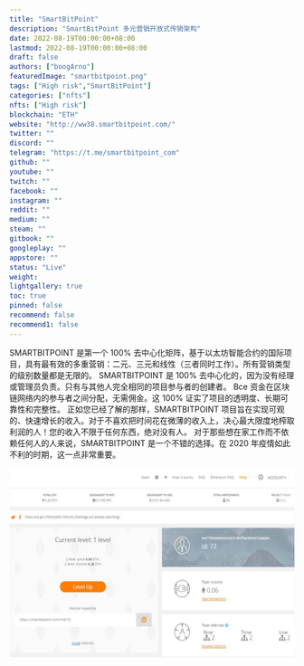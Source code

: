 ```yaml
---
title: "SmartBitPoint"
description: "SmartBitPoint 多元营销开放式传销架构"
date: 2022-08-19T00:00:00+08:00
lastmod: 2022-08-19T00:00:00+08:00
draft: false
authors: ["boogArno"]
featuredImage: "smartbitpoint.png"
tags: ["High risk","SmartBitPoint"]
categories: ["nfts"]
nfts: ["High risk"]
blockchain: "ETH"
website: "http://ww38.smartbitpoint.com/"
twitter: ""
discord: ""
telegram: "https://t.me/smartbitpoint_com"
github: ""
youtube: ""
twitch: ""
facebook: ""
instagram: ""
reddit: ""
medium: ""
steam: ""
gitbook: ""
googleplay: ""
appstore: ""
status: "Live"
weight: 
lightgallery: true
toc: true
pinned: false
recommend: false
recommend1: false
---
```

SMARTBITPOINT 是第一个 100% 去中心化矩阵，基于以太坊智能合约的国际项目，具有最有效的多重营销：二元、三元和线性（三者同时工作）。所有营销类型的级别数量都是无限的。
SMARTBITPOINT 是 100% 去中心化的，因为没有经理或管理员负责。只有与其他人完全相同的项目参与者的创建者。 Bce 资金在区块链网络内的参与者之间分配，无需佣金。这 100% 证实了项目的透明度、长期可靠性和完整性。
正如您已经了解的那样，SMARTBITPOINT 项目旨在实现可观的、快速增长的收入。对于不喜欢把时间花在微薄的收入上，决心最大限度地榨取利润的人！您的收入不限于任何东西，绝对没有人。
对于那些想在家工作而不依赖任何人的人来说，SMARTBITPOINT 是一个不错的选择。在 2020 年疫情如此不利的时期，这一点非常重要。

![smartbitpoint-dapp-high-risk-ethereum-image1_93912a85ff59154326a0d56fb4bc6296](smartbitpoint-dapp-high-risk-ethereum-image1_93912a85ff59154326a0d56fb4bc6296.png)